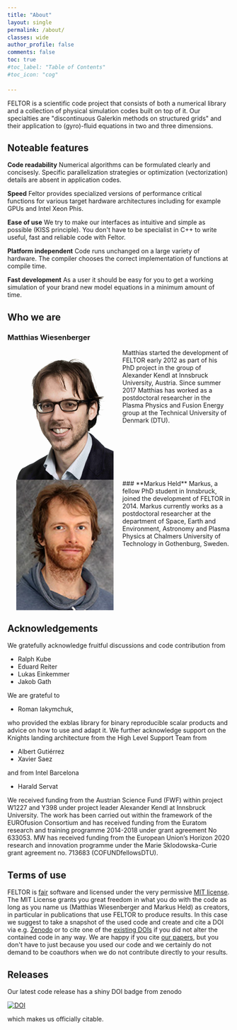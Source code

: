 ```yaml
---
title: "About"
layout: single
permalink: /about/
classes: wide
author_profile: false
comments: false
toc: true
#toc_label: "Table of Contents"
#toc_icon: "cog"

---
```


FELTOR is a scientific code project that consists of both a numerical library
and a collection of physical simulation codes built on top of it.
Our specialties are "discontinuous Galerkin methods on structured grids" and their application to (gyro)-fluid equations in two and three dimensions.
## Noteable features

**Code readability**
Numerical algorithms can be formulated clearly and concisesly. Specific parallelization strategies or optimization (vectorization) details are absent in application codes.

**Speed**
Feltor provides specialized versions of performance critical functions for various target hardware architectures including for example GPUs and Intel Xeon Phis.

**Ease of use**
We try to make our interfaces as intuitive and simple as possible (KISS principle). You don't have to be specialist in C++ to write useful, fast and reliable code with Feltor.

**Platform independent**
Code runs unchanged on a large variety of hardware. The compiler chooses the correct implementation of functions at compile time.

**Fast development**
As a user it should be easy for you to get a working simulation of your brand new model equations in a minimum amount of time.

## Who we are

### **Matthias Wiesenberger**
<img src="/images/matthias.jpg" alt="Matthias Wiesenberger" width="220" align="left" hspace="20" />
Matthias started the development of FELTOR early 2012
as part of his PhD project in the group of Alexander Kendl at
Innsbruck University, Austria.
Since summer 2017 Matthias has worked as a postdoctoral researcher in the Plasma Physics and
Fusion Energy group at the Technical University of Denmark (DTU).
<br clear="all" />
### **Markus Held**
<img src="/images/markus.jpg" alt="Markus Held" width="220" align="left" hspace="20"/>
Markus, a fellow PhD student in Innsbruck, joined
the development of FELTOR in 2014. Markus currently works as a postdoctoral researcher at the
department of Space, Earth and Environment, Astronomy and Plasma Physics at
Chalmers University of Technology in Gothenburg, Sweden.
<br clear="all" />


## Acknowledgements
We gratefully acknowledge fruitful discussions and code contribution from

* Ralph Kube
* Eduard Reiter
* Lukas Einkemmer
* Jakob Gath

We are grateful to

* Roman Iakymchuk,

who provided the exblas library for binary reproducible scalar products and advice
on how to use and adapt it.
We further acknowledge support on the Knights landing architecture from
the High Level Support Team from

* Albert Gutiérrez
* Xavier Saez

and from Intel Barcelona

* Harald Servat

We received funding from the Austrian Science Fund (FWF) within
project W1227 and Y398 under project leader Alexander Kendl at
Innsbruck University.  The work has been carried out within
the framework of the EUROfusion Consortium and has received funding
from the Euratom research and training programme 2014-2018 under
grant agreement No 633053.
MW has received funding from the European Union’s Horizon 2020
research and innovation programme under the Marie
Sklodowska-Curie grant agreement no. 713683 (COFUNDfellowsDTU).


## Terms of use
FELTOR is [fair](https://www.force11.org/fairprinciples) software and
licensed under the very permissive [MIT license](https://en.wikipedia.org/wiki/MIT_License). The MIT
License grants you great freedom in what you do with the code as long as
you name us (Matthias Wiesenberger and Markus Held) as creators, in
particular in publications that use FELTOR to produce results. In this
case we suggest to take a snapshot of the used code and create and cite
a DOI via e.g. [Zenodo](http://www.zenodo.org) or to cite one of the
[existing DOIs](https://doi.org/10.5281/zenodo.596442)
 if you did not alter the contained code in any way. We are
happy if you cite [our papers](publications.md), but you don't have to just because you
used our code and we certainly do not demand to be coauthors when we do
not contribute directly to your results.

## Releases
Our latest code release has a shiny DOI badge from zenodo


[![DOI](https://zenodo.org/badge/DOI/10.5281/zenodo.596442.svg)](https://doi.org/10.5281/zenodo.596442)


which makes us officially citable.
